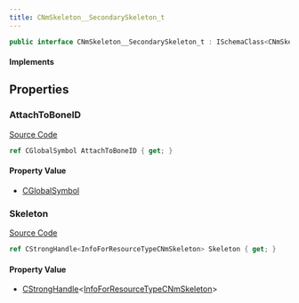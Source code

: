 ```yaml
---
title: CNmSkeleton__SecondarySkeleton_t
---
```


```csharp
public interface CNmSkeleton__SecondarySkeleton_t : ISchemaClass<CNmSkeleton__SecondarySkeleton_t>, ISchemaField, ISchemaClass, INativeHandle
```

#### Implements

## Properties

### AttachToBoneID

[Source Code](https://github.com/swiftly-solution/swiftlys2/blob/beta/managed/src/SwiftlyS2.Generated/Schemas/Interfaces/CNmSkeleton__SecondarySkeleton_t.cs#L16)

```csharp
ref CGlobalSymbol AttachToBoneID { get; }
```

#### Property Value

- [CGlobalSymbol](/docs/api/shared/natives/cglobalsymbol)

### Skeleton

[Source Code](https://github.com/swiftly-solution/swiftlys2/blob/beta/managed/src/SwiftlyS2.Generated/Schemas/Interfaces/CNmSkeleton__SecondarySkeleton_t.cs#L18)

```csharp
ref CStrongHandle<InfoForResourceTypeCNmSkeleton> Skeleton { get; }
```

#### Property Value

- [CStrongHandle](/docs/api/shared/natives/cstronghandle-1)<[InfoForResourceTypeCNmSkeleton](/docs/api/shared/schemadefinitions/infoforresourcetypecnmskeleton)>

